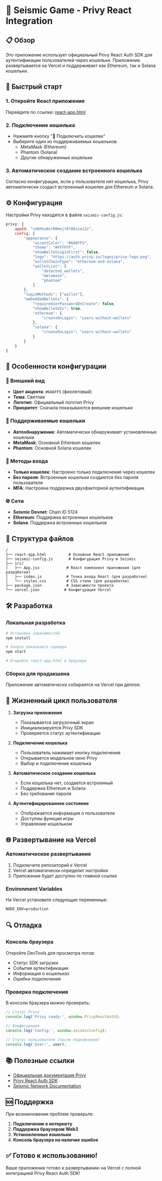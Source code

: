 # 🌊 Seismic Game - Privy React Integration

## 📋 Обзор

Это приложение использует официальный Privy React Auth SDK для аутентификации пользователей через кошельки. Приложение развертывается на Vercel и поддерживает как Ethereum, так и Solana кошельки.

## 🚀 Быстрый старт

### 1. Откройте React приложение

Перейдите по ссылке: [react-app.html](./react-app.html)

### 2. Подключение кошелька

- Нажмите кнопку "🔐 Подключить кошелек"
- Выберите один из поддерживаемых кошельков:
  - MetaMask (Ethereum)
  - Phantom (Solana)
  - Другие обнаруженные кошельки

### 3. Автоматическое создание встроенного кошелька

Согласно конфигурации, если у пользователя нет кошелька, Privy автоматически создаст встроенный кошелек для Ethereum и Solana.

## ⚙️ Конфигурация

Настройки Privy находятся в файле `seismic-config.js`:

```javascript
privy: {
    appId: "cmbhhu8sr00mojr0l66siei2z",
    config: {
        "appearance": {
            "accentColor": "#6A6FF5",
            "theme": "#FFFFFF",
            "showWalletLoginFirst": false,
            "logo": "https://auth.privy.io/logos/privy-logo.png",
            "walletChainType": "ethereum-and-solana",
            "walletList": [
                "detected_wallets",
                "metamask", 
                "phantom"
            ]
        },
        "loginMethods": ["wallet"],
        "embeddedWallets": {
            "requireUserPasswordOnCreate": false,
            "showWalletUIs": true,
            "ethereum": {
                "createOnLogin": "users-without-wallets"
            },
            "solana": {
                "createOnLogin": "users-without-wallets"
            }
        }
    }
}
```

## 🔧 Особенности конфигурации

### 🎨 Внешний вид
- **Цвет акцента**: `#6A6FF5` (фиолетовый)
- **Тема**: Светлая
- **Логотип**: Официальный логотип Privy
- **Приоритет**: Сначала показываются внешние кошельки

### 👛 Поддерживаемые кошельки
- **Автообнаружение**: Автоматически обнаруживает установленные кошельки
- **MetaMask**: Основной Ethereum кошелек
- **Phantom**: Основной Solana кошелек

### 🔐 Методы входа
- **Только кошелек**: Настроено только подключение через кошелек
- **Без пароля**: Встроенные кошельки создаются без пароля пользователя
- **MFA**: Настроена поддержка двухфакторной аутентификации

### 🌐 Сети
- **Seismic Devnet**: Chain ID 5124
- **Ethereum**: Поддержка встроенных кошельков
- **Solana**: Поддержка встроенных кошельков

## 📁 Структура файлов

```
/
├── react-app.html          # Основное React приложение
├── seismic-config.js       # Конфигурация Privy и Seismic
├── src/
│   ├── App.jsx            # React компонент приложения (для разработки)
│   ├── index.js           # Точка входа React (для разработки)
│   └── styles.css         # CSS стили (для разработки)
├── package.json           # Зависимости проекта
└── vercel.json           # Конфигурация Vercel
```

## 🛠️ Разработка

### Локальная разработка

```bash
# Установка зависимостей
npm install

# Запуск локального сервера
npm start

# Откройте react-app.html в браузере
```

### Сборка для продакшена

Приложение автоматически собирается на Vercel при деплое.

## 🔄 Жизненный цикл пользователя

1. **Загрузка приложения**
   - Показывается загрузочный экран
   - Инициализируется Privy SDK
   - Проверяется статус аутентификации

2. **Подключение кошелька**
   - Пользователь нажимает кнопку подключения
   - Открывается модальное окно Privy
   - Выбор и подключение кошелька

3. **Автоматическое создание кошелька**
   - Если кошелька нет, создается встроенный
   - Поддержка Ethereum и Solana
   - Без требования пароля

4. **Аутентифицированное состояние**
   - Отображается информация о пользователе
   - Доступны функции игры
   - Управление кошельком

## 🌐 Развертывание на Vercel

### Автоматическое развертывание

1. Подключите репозиторий к Vercel
2. Vercel автоматически определит настройки
3. Приложение будет доступно по главной ссылке

### Environment Variables

На Vercel установите следующие переменные:

```
NODE_ENV=production
```

## 🔍 Отладка

### Консоль браузера

Откройте DevTools для просмотра логов:
- Статус SDK загрузки
- События аутентификации
- Информация о кошельках
- Ошибки подключения

### Проверка подключения

В консоли браузера можно проверить:

```javascript
// Статус Privy
console.log('Privy ready:', window.PrivyReactAuth);

// Конфигурация
console.log('Config:', window.seismicConfig);

// Статус пользователя (после подключения)
console.log('User:', user);
```

## 📚 Полезные ссылки

- [Официальная документация Privy](https://docs.privy.io/)
- [Privy React Auth SDK](https://www.npmjs.com/package/@privy-io/react-auth)
- [Seismic Network Documentation](https://docs.seismic.foundation/)

## 🆘 Поддержка

При возникновении проблем проверьте:

1. **Подключение к интернету**
2. **Поддержка браузером Web3**
3. **Установленные кошельки**
4. **Консоль браузера на наличие ошибок**

## ✅ Готово к использованию!

Ваше приложение готово к развертыванию на Vercel с полной интеграцией Privy React Auth SDK! 
